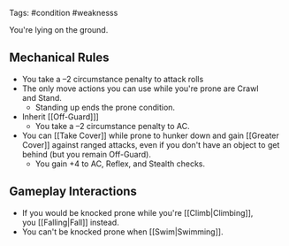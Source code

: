 Tags: #condition #weaknesss

 You're lying on the ground.
## Mechanical Rules

- You take a –2 circumstance penalty to attack rolls  
- The only move actions you can use while you're prone are Crawl and Stand.  
	- Standing up ends the prone condition. 
- Inherit [[Off-Guard]]]
	- You take a –2 circumstance penalty to AC.
- You can [[Take Cover]] while prone to hunker down and gain [[Greater Cover]] against ranged attacks, even if you don't have an object to get behind (but you remain Off-Guard). 
	- You gain +4 to AC, Reflex, and Stealth checks.

## Gameplay Interactions

- If you would be knocked prone while you're [[Climb|Climbing]], you [[Falling|Fall]] instead.
- You can't be knocked prone when [[Swim|Swimming]].